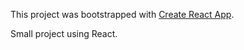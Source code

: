This project was bootstrapped with [Create React App](https://github.com/facebook/create-react-app).

Small project using React. 

